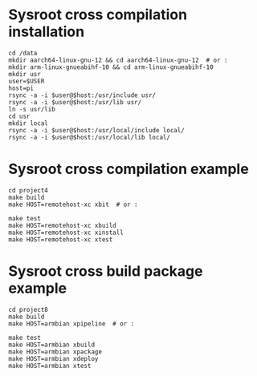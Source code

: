 # Sysroot cross compilation installation
```
cd /data
mkdir aarch64-linux-gnu-12 && cd aarch64-linux-gnu-12  # or :
mkdir arm-linux-gnueabihf-10 && cd arm-linux-gnueabihf-10
mkdir usr
user=$USER
host=pi
rsync -a -i $user@$host:/usr/include usr/
rsync -a -i $user@$host:/usr/lib usr/
ln -s usr/lib
cd usr
mkdir local
rsync -a -i $user@$host:/usr/local/include local/
rsync -a -i $user@$host:/usr/local/lib local/
```

# Sysroot cross compilation example
```
cd project4
make build
make HOST=remotehost-xc xbit  # or :

make test
make HOST=remotehost-xc xbuild
make HOST=remotehost-xc xinstall
make HOST=remotehost-xc xtest
```

# Sysroot cross build package example
```
cd project8
make build
make HOST=armbian xpipeline  # or :

make test
make HOST=armbian xbuild
make HOST=armbian xpackage
make HOST=armbian xdeploy
make HOST=armbian xtest
```
